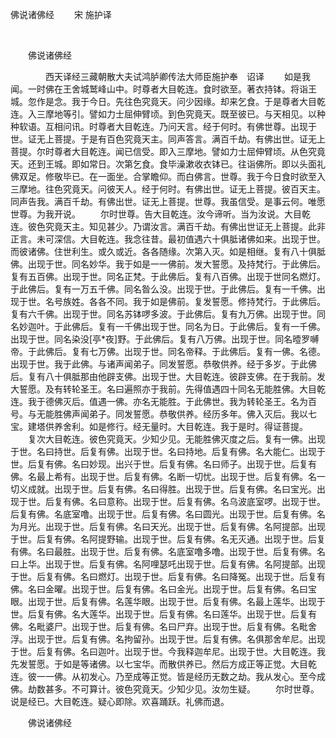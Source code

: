   佛说诸佛经
                        　　宋 施护译

                        
        　      


　　佛说诸佛经

　　　　西天译经三藏朝散大夫试鸿胪卿传法大师臣施护奉　诏译
　　如是我闻。一时佛在王舍城鹫峰山中。时尊者大目乾连。食时欲至。著衣持钵。将诣王城。忽作是念。我于今日。先往色究竟天。问少因缘。却来乞食。于是尊者大目乾连。入三摩地等引。譬如力士屈伸臂顷。到色究竟天。既至彼已。与天相见。以种种软语。互相问讯。时尊者大目乾连。乃问天言。经于何时。有佛世尊。出现于世。证无上菩提。于是有百色究竟天主。同声答言。满百千劫。有佛出世。证无上菩提。尔时尊者大目乾连。闻已信受。即入三摩地。譬如力士屈伸臂顷。从色究竟天。还到王城。即如常日。次第乞食。食毕澡漱收衣钵已。往诣佛所。即以头面礼佛双足。修敬毕已。在一面坐。合掌瞻仰。而白佛言。世尊。我于今日食时欲至入三摩地。往色究竟天。问彼天人。经于何时。有佛出世。证无上菩提。彼百天主。同声告我。满百千劫。有佛出世。证无上菩提。世尊。我虽信受。是事云何。唯愿世尊。为我开说。
　　尔时世尊。告大目乾连。汝今谛听。当为汝说。大目乾连。彼色究竟天主。知见甚少。乃谓汝言。满百千劫。有佛出世证无上菩提。此非正言。未可深信。大目乾连。我念往昔。最初值遇六十俱胝诸佛如来。出现于世。而彼诸佛。住世利生。或久或近。各各随缘。次第入灭。如是相继。复有八十俱胝佛。出现于世。同名妙华。我于如是一一佛前。发大誓愿。及持梵行。于此佛后。复有五百佛。出现于世。同名正梵。于此佛后。复有八百佛。出现于世同名燃灯。于此佛后。复有一万五千佛。同名昝么没。出现于世。于此佛后。复有一千佛。出现于世。名号族姓。各各不同。我于如是佛前。复发誓愿。修持梵行。于此佛后。复有六千佛。出现于世。同名苏钵啰多波。于此佛后。复有九万佛。出现于世。同名妙迦叶。于此佛后。复有一千佛出现于世。同名为日。于此佛后。复有一千佛。出现于世。同名染没[亭*夜]野。于此佛后。复有八万佛。出现于世。同名曀罗嚩帝。于此佛后。复有七万佛。出现于世。同名帝释。于此佛后。复有一佛。名德。出现于世。我于此佛。与诸声闻弟子。同发誓愿。恭敬供养。经于多岁。于此佛后。复有八十俱胝那由他辟支佛。出现于世。大目乾连。彼辟支佛。在于我前。发大誓愿。及有转轮圣王。名曰遍照亦于我前。先得值遇四十同名无能胜佛。大目乾连。我于德佛灭后。值遇一佛。亦名无能胜。于此佛世。我为转轮圣王。名为百号。与无能胜佛声闻弟子。同发誓愿。恭敬供养。经历多年。佛入灭后。我以七宝。建塔供养舍利。如是修行。经无量时。大目乾连。我于是时。得证菩提。
　　复次大目乾连。彼色究竟天。少知少见。无能胜佛灭度之后。复有一佛。出现于世。名曰持世。后复有佛。出现于世。名曰持地。后复有佛。名大能仁。出现于世。后复有佛。名曰妙现。出兴于世。后复有佛。名曰师子。出现于世。后复有佛。名最上希有。出现于世。后复有佛。名断一切忧。出现于世。后复有佛。名一切义成就。出现于世。后复有佛。名曰得胜。出现于世。后复有佛。名曰宝光。出现于世。后复有佛。名曰意称。出现于世。后复有佛。名乌波底室啰。出现于世。后复有佛。名底室噜。出现于世。后复有佛。名曰圆光。出现于世。后复有佛。名为月光。出现于世。后复有佛。名曰天光。出现于世。后复有佛。名阿提部。出现于世。后复有佛。名阿提野输。出现于世。后复有佛。名无灭通。出现于世。后复有佛。名曰最胜。出现于世。后复有佛。名底室噜多噜。出现于世。后复有佛。名曰上华。出现于世。后复有佛。名阿哩瑟吒出现于世。后复有佛。名阿提部。出现于世。后复有佛。名曰燃灯。出现于世。后复有佛。名曰降冤。出现于世。后复有佛。名曰金曜。出现于世。后复有佛。名曰金光。出现于世。后复有佛。名曰宝眼。出现于世。后复有佛。名莲华眼。出现于世。后复有佛。名最上莲华。出现于世。后复有佛。名大莲华。出现于世。后复有佛。名曰莲华。出现于世。后复有佛。名毗婆尸。出现于世。后复有佛。名曰尸弃。出现于世。后复有佛。名毗舍浮。出现于世。后复有佛。名拘留孙。出现于世。后复有佛。名俱那舍牟尼。出现于世。后复有佛。名曰迦叶。出现于世。今我释迦牟尼。出现于世。大目乾连。我先发誓愿。于如是等诸佛。以七宝华。而散供养已。然后方成正等正觉。大目乾连。彼一一佛。从初发心。乃至成等正觉。皆是经历无数之劫。我从发心。至今成佛。劫数甚多。不可算计。彼色究竟天。少知少见。汝勿生疑。
　　尔时世尊。说是经已。大目乾连。疑心即除。欢喜踊跃。礼佛而退。

　　佛说诸佛经


